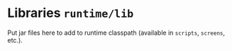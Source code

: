 # Libraries `runtime/lib`

Put jar files here to add to runtime classpath (available in `scripts`, `screens`, etc.).
